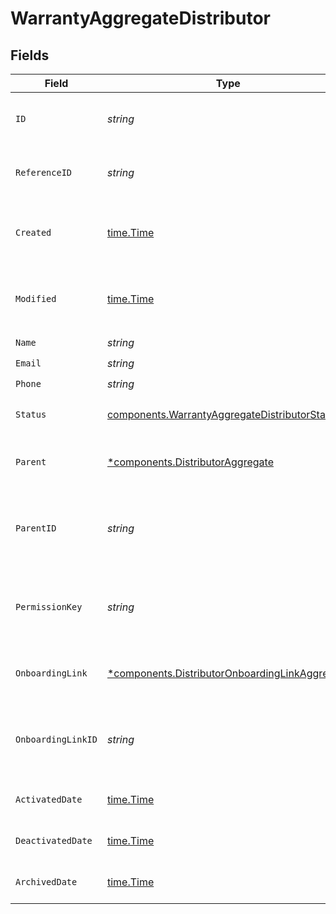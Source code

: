 # WarrantyAggregateDistributor


## Fields

| Field                                                                                                           | Type                                                                                                            | Required                                                                                                        | Description                                                                                                     | Example                                                                                                         |
| --------------------------------------------------------------------------------------------------------------- | --------------------------------------------------------------------------------------------------------------- | --------------------------------------------------------------------------------------------------------------- | --------------------------------------------------------------------------------------------------------------- | --------------------------------------------------------------------------------------------------------------- |
| `ID`                                                                                                            | *string*                                                                                                        | :heavy_check_mark:                                                                                              | Unique identifier of the distributor                                                                            | dist_76bd5217ed8d45ddb65157dbb7508ef8                                                                           |
| `ReferenceID`                                                                                                   | *string*                                                                                                        | :heavy_check_mark:                                                                                              | User-defined reference ID.                                                                                      |                                                                                                                 |
| `Created`                                                                                                       | [time.Time](https://pkg.go.dev/time#Time)                                                                       | :heavy_check_mark:                                                                                              | Datetime when the distributor was created.                                                                      | 2024-11-18 15:05:48.641 +0000 UTC                                                                               |
| `Modified`                                                                                                      | [time.Time](https://pkg.go.dev/time#Time)                                                                       | :heavy_check_mark:                                                                                              | Datetime when the distributor was last modified.                                                                | 2024-11-18 15:05:48.641 +0000 UTC                                                                               |
| `Name`                                                                                                          | *string*                                                                                                        | :heavy_check_mark:                                                                                              | N/A                                                                                                             |                                                                                                                 |
| `Email`                                                                                                         | *string*                                                                                                        | :heavy_check_mark:                                                                                              | N/A                                                                                                             |                                                                                                                 |
| `Phone`                                                                                                         | *string*                                                                                                        | :heavy_check_mark:                                                                                              | N/A                                                                                                             |                                                                                                                 |
| `Status`                                                                                                        | [components.WarrantyAggregateDistributorStatus](../../models/components/warrantyaggregatedistributorstatus.md)  | :heavy_check_mark:                                                                                              | Activation status of the distributor.                                                                           |                                                                                                                 |
| `Parent`                                                                                                        | [*components.DistributorAggregate](../../models/components/distributoraggregate.md)                             | :heavy_minus_sign:                                                                                              | Parent distributor of this distributor.                                                                         |                                                                                                                 |
| `ParentID`                                                                                                      | *string*                                                                                                        | :heavy_check_mark:                                                                                              | Unique identifier of the parent distributor of the distributor.                                                 |                                                                                                                 |
| `PermissionKey`                                                                                                 | *string*                                                                                                        | :heavy_check_mark:                                                                                              | The computed permission key based off of the parent.                                                            |                                                                                                                 |
| `OnboardingLink`                                                                                                | [*components.DistributorOnboardingLinkAggregate](../../models/components/distributoronboardinglinkaggregate.md) | :heavy_minus_sign:                                                                                              | Parent distributor of this distributor.                                                                         |                                                                                                                 |
| `OnboardingLinkID`                                                                                              | *string*                                                                                                        | :heavy_check_mark:                                                                                              | Unique identifier of the parent distributor of the distributor.                                                 |                                                                                                                 |
| `ActivatedDate`                                                                                                 | [time.Time](https://pkg.go.dev/time#Time)                                                                       | :heavy_check_mark:                                                                                              | Activation date of the Distributor.                                                                             |                                                                                                                 |
| `DeactivatedDate`                                                                                               | [time.Time](https://pkg.go.dev/time#Time)                                                                       | :heavy_check_mark:                                                                                              | Deactivation date of the Distributor.                                                                           |                                                                                                                 |
| `ArchivedDate`                                                                                                  | [time.Time](https://pkg.go.dev/time#Time)                                                                       | :heavy_check_mark:                                                                                              | Archived date of the Distributor.                                                                               |                                                                                                                 |